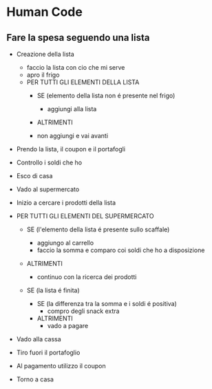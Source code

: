# Human Code

## Fare la spesa seguendo una lista

- Creazione della lista
    - faccio la lista con cio che mi serve
    - apro il frigo
    - PER TUTTI GLI ELEMENTI DELLA LISTA
        - SE (elemento della lista non é presente nel frigo)
            - aggiungi alla lista

        - ALTRIMENTI
         - non aggiungi e vai avanti

- Prendo la lista, il coupon e il portafogli
- Controllo i soldi che ho
- Esco di casa 
- Vado al supermercato
- Inizio a cercare i prodotti della lista
- PER TUTTI GLI ELEMENTI DEL SUPERMERCATO
    - SE (l'elemento della lista é presente sullo scaffale)
        - aggiungo al carrello
        - faccio la somma e comparo coi soldi che ho a disposizione
        
    - ALTRIMENTI
        - continuo con la ricerca dei prodotti 
    
    - SE (la lista é finita)
        - SE (la differenza tra la somma e i soldi é positiva)
            - compro degli snack extra
        - ALTRIMENTI
            - vado a pagare
- Vado alla cassa
- Tiro fuori il portafoglio
- Al pagamento utilizzo il coupon
- Torno a casa




